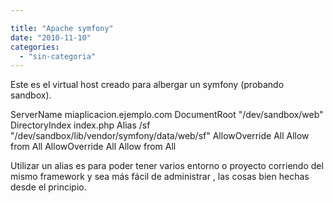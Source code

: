 ```yaml
---

title: "Apache symfony"
date: "2010-11-10"
categories: 
  - "sin-categoria"
---
```


Este es el virtual host creado para albergar un symfony (probando sandbox).

 ServerName miaplicacion.ejemplo.com
DocumentRoot "/dev/sandbox/web"
DirectoryIndex index.php
Alias /sf "/dev/sandbox/lib/vendor/symfony/data/web/sf"
 AllowOverride All
Allow from All 
 AllowOverride All
Allow from All 

Utilizar un alias es para poder tener varios entorno o proyecto corriendo del mismo framework y sea más fácil de administrar , las cosas bien hechas desde el principio.
